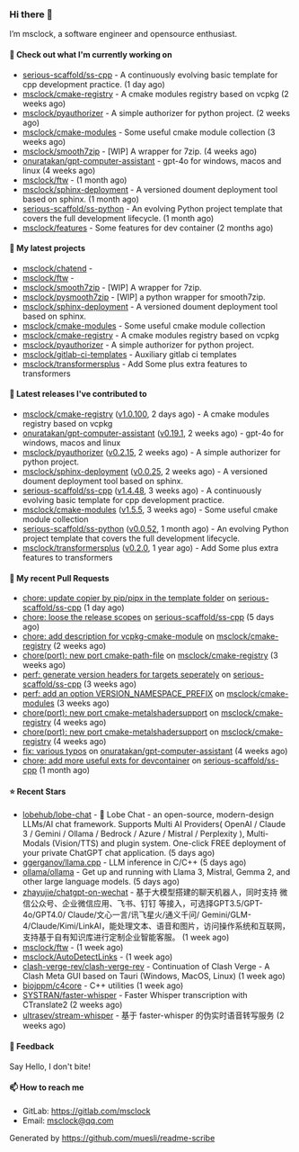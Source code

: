 ### Hi there 👋

I’m msclock, a software engineer and opensource enthusiast.

#### 👷 Check out what I'm currently working on

- [serious-scaffold/ss-cpp](https://github.com/serious-scaffold/ss-cpp) - A continuously evolving basic template for cpp development practice. (1 day ago)
- [msclock/cmake-registry](https://github.com/msclock/cmake-registry) - A cmake modules registry based on vcpkg (2 weeks ago)
- [msclock/pyauthorizer](https://github.com/msclock/pyauthorizer) - A simple authorizer for python project. (2 weeks ago)
- [msclock/cmake-modules](https://github.com/msclock/cmake-modules) - Some useful cmake module collection (3 weeks ago)
- [msclock/smooth7zip](https://github.com/msclock/smooth7zip) - [WIP] A wrapper for 7zip. (4 weeks ago)
- [onuratakan/gpt-computer-assistant](https://github.com/onuratakan/gpt-computer-assistant) - gpt-4o for windows, macos and linux (4 weeks ago)
- [msclock/ftw](https://github.com/msclock/ftw) -  (1 month ago)
- [msclock/sphinx-deployment](https://github.com/msclock/sphinx-deployment) - A versioned doument deployment tool based on sphinx. (1 month ago)
- [serious-scaffold/ss-python](https://github.com/serious-scaffold/ss-python) - An evolving Python project template that covers the full development lifecycle. (1 month ago)
- [msclock/features](https://github.com/msclock/features) - Some features for dev container (2 months ago)

#### 🌱 My latest projects

- [msclock/chatend](https://github.com/msclock/chatend) - 
- [msclock/ftw](https://github.com/msclock/ftw) - 
- [msclock/smooth7zip](https://github.com/msclock/smooth7zip) - [WIP] A wrapper for 7zip.
- [msclock/pysmooth7zip](https://github.com/msclock/pysmooth7zip) - [WIP] a python wrapper for smooth7zip.
- [msclock/sphinx-deployment](https://github.com/msclock/sphinx-deployment) - A versioned doument deployment tool based on sphinx.
- [msclock/cmake-modules](https://github.com/msclock/cmake-modules) - Some useful cmake module collection
- [msclock/cmake-registry](https://github.com/msclock/cmake-registry) - A cmake modules registry based on vcpkg
- [msclock/pyauthorizer](https://github.com/msclock/pyauthorizer) - A simple authorizer for python project.
- [msclock/gitlab-ci-templates](https://github.com/msclock/gitlab-ci-templates) - Auxiliary gitlab ci templates
- [msclock/transformersplus](https://github.com/msclock/transformersplus) - Add Some plus extra features to transformers

#### 🔭 Latest releases I've contributed to

- [msclock/cmake-registry](https://github.com/msclock/cmake-registry) ([v1.0.100](https://github.com/msclock/cmake-registry/releases/tag/v1.0.100), 2 days ago) - A cmake modules registry based on vcpkg
- [onuratakan/gpt-computer-assistant](https://github.com/onuratakan/gpt-computer-assistant) ([v0.19.1](https://github.com/onuratakan/gpt-computer-assistant/releases/tag/v0.19.1), 2 weeks ago) - gpt-4o for windows, macos and linux
- [msclock/pyauthorizer](https://github.com/msclock/pyauthorizer) ([v0.2.15](https://github.com/msclock/pyauthorizer/releases/tag/v0.2.15), 2 weeks ago) - A simple authorizer for python project.
- [msclock/sphinx-deployment](https://github.com/msclock/sphinx-deployment) ([v0.0.25](https://github.com/msclock/sphinx-deployment/releases/tag/v0.0.25), 2 weeks ago) - A versioned doument deployment tool based on sphinx.
- [serious-scaffold/ss-cpp](https://github.com/serious-scaffold/ss-cpp) ([v1.4.48](https://github.com/serious-scaffold/ss-cpp/releases/tag/v1.4.48), 3 weeks ago) - A continuously evolving basic template for cpp development practice.
- [msclock/cmake-modules](https://github.com/msclock/cmake-modules) ([v1.5.5](https://github.com/msclock/cmake-modules/releases/tag/v1.5.5), 3 weeks ago) - Some useful cmake module collection
- [serious-scaffold/ss-python](https://github.com/serious-scaffold/ss-python) ([v0.0.52](https://github.com/serious-scaffold/ss-python/releases/tag/v0.0.52), 1 month ago) - An evolving Python project template that covers the full development lifecycle.
- [msclock/transformersplus](https://github.com/msclock/transformersplus) ([v0.2.0](https://github.com/msclock/transformersplus/releases/tag/v0.2.0), 1 year ago) - Add Some plus extra features to transformers

#### 🔨 My recent Pull Requests

- [chore: update copier by pip/pipx in the template folder](https://github.com/serious-scaffold/ss-cpp/pull/294) on [serious-scaffold/ss-cpp](https://github.com/serious-scaffold/ss-cpp) (1 day ago)
- [chore: loose the release scopes](https://github.com/serious-scaffold/ss-cpp/pull/290) on [serious-scaffold/ss-cpp](https://github.com/serious-scaffold/ss-cpp) (5 days ago)
- [chore: add description for vcpkg-cmake-module](https://github.com/msclock/cmake-registry/pull/146) on [msclock/cmake-registry](https://github.com/msclock/cmake-registry) (2 weeks ago)
- [chore(port): new port cmake-path-file](https://github.com/msclock/cmake-registry/pull/145) on [msclock/cmake-registry](https://github.com/msclock/cmake-registry) (3 weeks ago)
- [perf: generate version headers for targets seperately](https://github.com/serious-scaffold/ss-cpp/pull/279) on [serious-scaffold/ss-cpp](https://github.com/serious-scaffold/ss-cpp) (3 weeks ago)
- [perf: add an option VERSION_NAMESPACE_PREFIX](https://github.com/msclock/cmake-modules/pull/114) on [msclock/cmake-modules](https://github.com/msclock/cmake-modules) (3 weeks ago)
- [chore(port): new port cmake-metalshadersupport](https://github.com/msclock/cmake-registry/pull/142) on [msclock/cmake-registry](https://github.com/msclock/cmake-registry) (4 weeks ago)
- [chore(port): new port cmake-metalshadersupport](https://github.com/msclock/cmake-registry/pull/141) on [msclock/cmake-registry](https://github.com/msclock/cmake-registry) (4 weeks ago)
- [fix: various typos](https://github.com/onuratakan/gpt-computer-assistant/pull/121) on [onuratakan/gpt-computer-assistant](https://github.com/onuratakan/gpt-computer-assistant) (4 weeks ago)
- [chore: add more useful exts for devcontainer](https://github.com/serious-scaffold/ss-cpp/pull/274) on [serious-scaffold/ss-cpp](https://github.com/serious-scaffold/ss-cpp) (1 month ago)

#### ⭐ Recent Stars

- [lobehub/lobe-chat](https://github.com/lobehub/lobe-chat) - 🤯 Lobe Chat - an open-source, modern-design LLMs/AI chat framework. Supports Multi AI Providers( OpenAI / Claude 3 / Gemini / Ollama / Bedrock / Azure / Mistral / Perplexity ), Multi-Modals (Vision/TTS) and plugin system. One-click FREE deployment of your private ChatGPT chat application. (5 days ago)
- [ggerganov/llama.cpp](https://github.com/ggerganov/llama.cpp) - LLM inference in C/C&#43;&#43; (5 days ago)
- [ollama/ollama](https://github.com/ollama/ollama) - Get up and running with Llama 3, Mistral, Gemma 2, and other large language models. (5 days ago)
- [zhayujie/chatgpt-on-wechat](https://github.com/zhayujie/chatgpt-on-wechat) - 基于大模型搭建的聊天机器人，同时支持 微信公众号、企业微信应用、飞书、钉钉 等接入，可选择GPT3.5/GPT-4o/GPT4.0/ Claude/文心一言/讯飞星火/通义千问/ Gemini/GLM-4/Claude/Kimi/LinkAI，能处理文本、语音和图片，访问操作系统和互联网，支持基于自有知识库进行定制企业智能客服。 (1 week ago)
- [msclock/ftw](https://github.com/msclock/ftw) -  (1 week ago)
- [msclock/AutoDetectLinks](https://github.com/msclock/AutoDetectLinks) -  (1 week ago)
- [clash-verge-rev/clash-verge-rev](https://github.com/clash-verge-rev/clash-verge-rev) - Continuation of Clash Verge - A Clash Meta GUI based on Tauri (Windows, MacOS, Linux) (1 week ago)
- [biojppm/c4core](https://github.com/biojppm/c4core) - C&#43;&#43; utilities (1 week ago)
- [SYSTRAN/faster-whisper](https://github.com/SYSTRAN/faster-whisper) - Faster Whisper transcription with CTranslate2 (2 weeks ago)
- [ultrasev/stream-whisper](https://github.com/ultrasev/stream-whisper) - 基于 faster-whisper 的伪实时语音转写服务  (2 weeks ago)

#### 💬 Feedback

Say Hello, I don't bite!

#### 📫 How to reach me

- GitLab: https://gitlab.com/msclock
- Email: msclock@qq.com

Generated by https://github.com/muesli/readme-scribe
